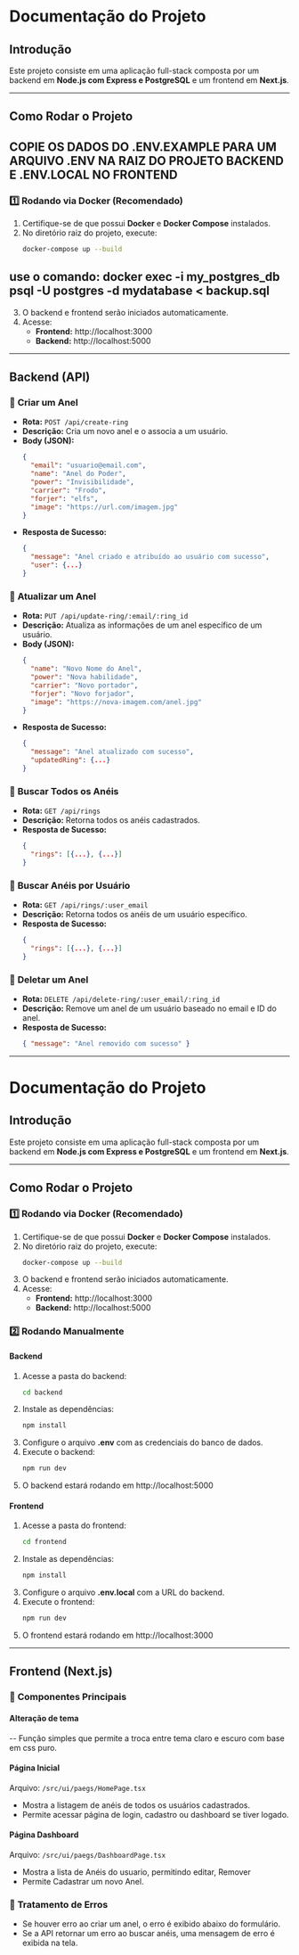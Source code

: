 # Documentação do Projeto

## Introdução
Este projeto consiste em uma aplicação full-stack composta por um backend em **Node.js com Express e PostgreSQL** e um frontend em **Next.js**.

---
## Como Rodar o Projeto

## COPIE OS DADOS DO .ENV.EXAMPLE PARA UM ARQUIVO .ENV NA RAIZ DO PROJETO BACKEND E .ENV.LOCAL NO FRONTEND

### 1️⃣ **Rodando via Docker** (Recomendado)

1. Certifique-se de que possui **Docker** e **Docker Compose** instalados.
2. No diretório raiz do projeto, execute:
   ```sh
   docker-compose up --build
   ```
## use o comando: docker exec -i my_postgres_db psql -U postgres -d mydatabase < backup.sql

3. O backend e frontend serão iniciados automaticamente.
4. Acesse:
   - **Frontend:** http://localhost:3000
   - **Backend:** http://localhost:5000

---
## Backend (API)

### 🔹 **Criar um Anel**
- **Rota:** `POST /api/create-ring`
- **Descrição:** Cria um novo anel e o associa a um usuário.
- **Body (JSON):**
  ```json
  {
    "email": "usuario@email.com",
    "name": "Anel do Poder",
    "power": "Invisibilidade",
    "carrier": "Frodo",
    "forjer": "elfs",
    "image": "https://url.com/imagem.jpg"
  }
  ```
- **Resposta de Sucesso:**
  ```json
  {
    "message": "Anel criado e atribuído ao usuário com sucesso",
    "user": {...}
  }
  ```

### 🔹 **Atualizar um Anel**
- **Rota:** `PUT /api/update-ring/:email/:ring_id`
- **Descrição:** Atualiza as informações de um anel específico de um usuário.
- **Body (JSON):**
  ```json
  {
    "name": "Novo Nome do Anel",
    "power": "Nova habilidade",
    "carrier": "Novo portador",
    "forjer": "Novo forjador",
    "image": "https://nova-imagem.com/anel.jpg"
  }
  ```
- **Resposta de Sucesso:**
  ```json
  {
    "message": "Anel atualizado com sucesso",
    "updatedRing": {...}
  }
  ```

### 🔹 **Buscar Todos os Anéis**
- **Rota:** `GET /api/rings`
- **Descrição:** Retorna todos os anéis cadastrados.
- **Resposta de Sucesso:**
  ```json
  {
    "rings": [{...}, {...}]
  }
  ```

### 🔹 **Buscar Anéis por Usuário**
- **Rota:** `GET /api/rings/:user_email`
- **Descrição:** Retorna todos os anéis de um usuário específico.
- **Resposta de Sucesso:**
  ```json
  {
    "rings": [{...}, {...}]
  }
  ```

### 🔹 **Deletar um Anel**
- **Rota:** `DELETE /api/delete-ring/:user_email/:ring_id`
- **Descrição:** Remove um anel de um usuário baseado no email e ID do anel.
- **Resposta de Sucesso:**
  ```json
  { "message": "Anel removido com sucesso" }
  ```

---
# Documentação do Projeto

## Introdução
Este projeto consiste em uma aplicação full-stack composta por um backend em **Node.js com Express e PostgreSQL** e um frontend em **Next.js**.

---
## Como Rodar o Projeto

### 1️⃣ **Rodando via Docker** (Recomendado)

1. Certifique-se de que possui **Docker** e **Docker Compose** instalados.
2. No diretório raiz do projeto, execute:
   ```sh
   docker-compose up --build
   ```
3. O backend e frontend serão iniciados automaticamente.
4. Acesse:
   - **Frontend:** http://localhost:3000
   - **Backend:** http://localhost:5000

### 2️⃣ **Rodando Manualmente**
#### Backend
1. Acesse a pasta do backend:
   ```sh
   cd backend
   ```
2. Instale as dependências:
   ```sh
   npm install
   ```
3. Configure o arquivo **.env** com as credenciais do banco de dados.
4. Execute o backend:
   ```sh
   npm run dev
   ```
5. O backend estará rodando em http://localhost:5000

#### Frontend
1. Acesse a pasta do frontend:
   ```sh
   cd frontend
   ```
2. Instale as dependências:
   ```sh
   npm install
   ```
3. Configure o arquivo **.env.local** com a URL do backend.
4. Execute o frontend:
   ```sh
   npm run dev
   ```
5. O frontend estará rodando em http://localhost:3000

---
## Frontend (Next.js)

### 📌 **Componentes Principais**

#### **Alteração de tema**
-- Função simples que permite a troca entre tema claro e escuro com base em css puro.


#### **Página Inicial**
Arquivo: `/src/ui/paegs/HomePage.tsx`

- Mostra a listagem de anéis de todos os usuários cadastrados.
- Permite acessar página de login, cadastro ou dashboard se tiver logado.


#### **Página Dashboard**
Arquivo: `/src/ui/paegs/DashboardPage.tsx`

- Mostra a lista de Anéis do usuario, permitindo editar, Remover
- Permite Cadastrar um novo Anel.

### 📌 **Tratamento de Erros**
- Se houver erro ao criar um anel, o erro é exibido abaixo do formulário.
- Se a API retornar um erro ao buscar anéis, uma mensagem de erro é exibida na tela.
